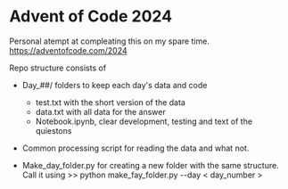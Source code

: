 # Advent of Code 2024

Personal atempt at compleating this on my spare time.  
https://adventofcode.com/2024

Repo structure consists of 
- Day_##/ folders to keep each day's data and code
    - test.txt with the short version of the data
    - data.txt with all data for the answer
    - Notebook.ipynb, clear development, testing and text of the quiestons

- Common processing script for reading the data and what not.
- Make_day_folder.py for creating a new folder with the same structure. Call it using  >> python make_fay_folder.py --day < day_number >
